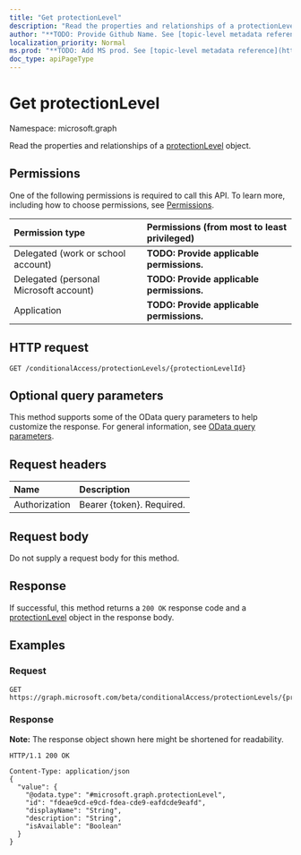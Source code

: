 ```yaml
---
title: "Get protectionLevel"
description: "Read the properties and relationships of a protectionLevel object."
author: "**TODO: Provide Github Name. See [topic-level metadata reference](https://msgo.azurewebsites.net/add/document/guidelines/metadata.html#topic-level-metadata)**"
localization_priority: Normal
ms.prod: "**TODO: Add MS prod. See [topic-level metadata reference](https://msgo.azurewebsites.net/add/document/guidelines/metadata.html#topic-level-metadata)**"
doc_type: apiPageType
---
```


# Get protectionLevel
Namespace: microsoft.graph

Read the properties and relationships of a [protectionLevel](../resources/protectionlevel.md) object.

## Permissions
One of the following permissions is required to call this API. To learn more, including how to choose permissions, see [Permissions](/graph/permissions-reference).

|Permission type|Permissions (from most to least privileged)|
|:---|:---|
|Delegated (work or school account)|**TODO: Provide applicable permissions.**|
|Delegated (personal Microsoft account)|**TODO: Provide applicable permissions.**|
|Application|**TODO: Provide applicable permissions.**|

## HTTP request

<!-- {
  "blockType": "ignored"
}
-->
``` http
GET /conditionalAccess/protectionLevels/{protectionLevelId}
```

## Optional query parameters
This method supports some of the OData query parameters to help customize the response. For general information, see [OData query parameters](/graph/query-parameters).

## Request headers
|Name|Description|
|:---|:---|
|Authorization|Bearer {token}. Required.|

## Request body
Do not supply a request body for this method.

## Response

If successful, this method returns a `200 OK` response code and a [protectionLevel](../resources/protectionlevel.md) object in the response body.

## Examples

### Request
<!-- {
  "blockType": "request",
  "name": "get_protectionlevel"
}
-->
``` http
GET https://graph.microsoft.com/beta/conditionalAccess/protectionLevels/{protectionLevelId}
```


### Response
**Note:** The response object shown here might be shortened for readability.
<!-- {
  "blockType": "response",
  "truncated": true,
  "@odata.type": "microsoft.graph.protectionLevel"
}
-->
``` http
HTTP/1.1 200 OK

Content-Type: application/json
{
  "value": {
    "@odata.type": "#microsoft.graph.protectionLevel",
    "id": "fdeae9cd-e9cd-fdea-cde9-eafdcde9eafd",
    "displayName": "String",
    "description": "String",
    "isAvailable": "Boolean"
  }
}
```

